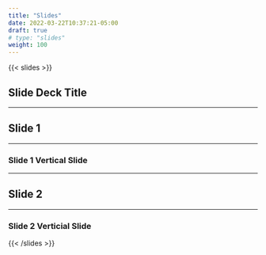 ```yaml
---
title: "Slides"
date: 2022-03-22T10:37:21-05:00
draft: true
# type: "slides"
weight: 100
---
```


{{< slides >}}

## Slide Deck Title

---

## Slide 1

___

### Slide 1 Vertical Slide

---

## Slide 2

___

### Slide 2 Verticial Slide

{{< /slides >}}